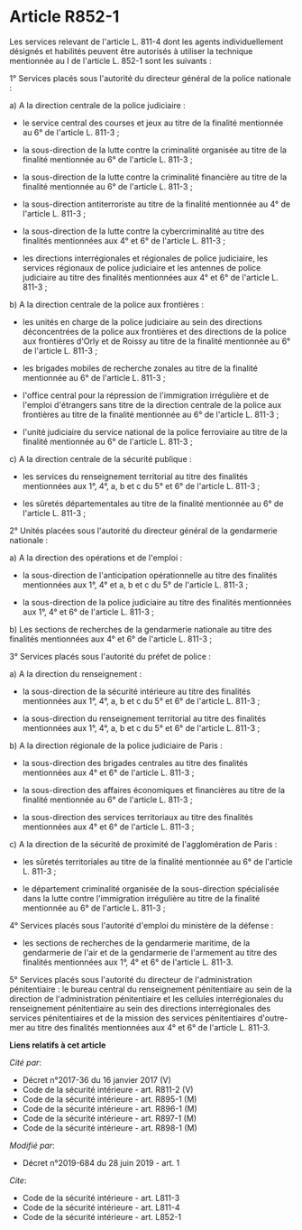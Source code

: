# Article R852-1

Les services relevant de l'article L. 811-4 dont les agents individuellement désignés et habilités peuvent être autorisés à
utiliser la technique mentionnée au I de l'article L. 852-1 sont les suivants :

1° Services placés sous l'autorité du directeur général de la police nationale :

a) A la direction centrale de la police judiciaire :

- le service central des courses et jeux au titre de la finalité mentionnée au 6° de l'article L. 811-3 ;

- la sous-direction de la lutte contre la criminalité organisée au titre de la finalité mentionnée au 6° de l'article L.
811-3 ;

- la sous-direction de la lutte contre la criminalité financière au titre de la finalité mentionnée au 6° de l'article L.
811-3 ;

- la sous-direction antiterroriste au titre de la finalité mentionnée au 4° de l'article L. 811-3 ;

- la sous-direction de la lutte contre la cybercriminalité au titre des finalités mentionnées aux 4° et 6° de l'article L.
811-3 ;

- les directions interrégionales et régionales de police judiciaire, les services régionaux de police judiciaire et les
antennes de police judiciaire au titre des finalités mentionnées aux 4° et 6° de l'article L. 811-3 ;

b) A la direction centrale de la police aux frontières :

- les unités en charge de la police judiciaire au sein des directions déconcentrées de la police aux frontières et des
directions de la police aux frontières d'Orly et de Roissy au titre de la finalité mentionnée au 6° de l'article L. 811-3 ;

- les brigades mobiles de recherche zonales au titre de la finalité mentionnée au 6° de l'article L. 811-3 ;

- l'office central pour la répression de l'immigration irrégulière et de l'emploi d'étrangers sans titre de la direction
centrale de la police aux frontières au titre de la finalité mentionnée au 6° de l'article L. 811-3 ;

- l'unité judiciaire du service national de la police ferroviaire au titre de la finalité mentionnée au 6° de l'article L.
811-3 ;

c) A la direction centrale de la sécurité publique :

- les services du renseignement territorial au titre des finalités mentionnées aux 1°, 4°, a, b et c du 5° et 6° de l'article
L. 811-3 ;

- les sûretés départementales au titre de la finalité mentionnée au 6° de l'article L. 811-3 ;

2° Unités placées sous l'autorité du directeur général de la gendarmerie nationale :

a) A la direction des opérations et de l'emploi :

- la sous-direction de l'anticipation opérationnelle au titre des finalités mentionnées aux 1°, 4° et a, b et c du 5° de
l'article L. 811-3 ;

- la sous-direction de la police judiciaire au titre des finalités mentionnées aux 1°, 4° et 6° de l'article L. 811-3 ;

b) Les sections de recherches de la gendarmerie nationale au titre des finalités mentionnées aux 4° et 6° de l'article L.
811-3 ;

3° Services placés sous l'autorité du préfet de police :

a) A la direction du renseignement :

- la sous-direction de la sécurité intérieure au titre des finalités mentionnées aux 1°, 4°, a, b et c du 5° et 6° de
l'article L. 811-3 ;

- la sous-direction du renseignement territorial au titre des finalités mentionnées aux 1°, 4°, a, b et c du 5° et 6° de
l'article L. 811-3 ;

b) A la direction régionale de la police judiciaire de Paris :

- la sous-direction des brigades centrales au titre des finalités mentionnées aux 4° et 6° de l'article L. 811-3 ;

- la sous-direction des affaires économiques et financières au titre de la finalité mentionnée au 6° de l'article L. 811-3 ;

- la sous-direction des services territoriaux au titre des finalités mentionnées aux 4° et 6° de l'article L. 811-3 ;

c) A la direction de la sécurité de proximité de l'agglomération de Paris :

- les sûretés territoriales au titre de la finalité mentionnée au 6° de l'article L. 811-3 ;

- le département criminalité organisée de la sous-direction spécialisée dans la lutte contre l'immigration irrégulière au
titre de la finalité mentionnée au 6° de l'article L. 811-3 ;

4° Services placés sous l'autorité d'emploi du ministère de la défense :

- les sections de recherches de la gendarmerie maritime, de la gendarmerie de l'air et de la gendarmerie de l'armement au
titre des finalités mentionnées aux 1°, 4° et 6° de l'article L. 811-3.

5° Services placés sous l'autorité du directeur de l'administration pénitentiaire : le bureau central du renseignement
pénitentiaire au sein de la direction de l'administration pénitentiaire et les cellules interrégionales du renseignement
pénitentiaire au sein des directions interrégionales des services pénitentiaires et de la mission des services pénitentiaires
d'outre-mer au titre des finalités mentionnées aux 4° et 6° de l'article L. 811-3.

**Liens relatifs à cet article**

_Cité par_:

  - Décret n°2017-36 du 16 janvier 2017 (V)
  - Code de la sécurité intérieure - art. R811-2 (V)
  - Code de la sécurité intérieure - art. R895-1 (M)
  - Code de la sécurité intérieure - art. R896-1 (M)
  - Code de la sécurité intérieure - art. R897-1 (M)
  - Code de la sécurité intérieure - art. R898-1 (M)

_Modifié par_:

  - Décret n°2019-684 du 28 juin 2019 - art. 1

_Cite_:

  - Code de la sécurité intérieure - art. L811-3
  - Code de la sécurité intérieure - art. L811-4
  - Code de la sécurité intérieure - art. L852-1
